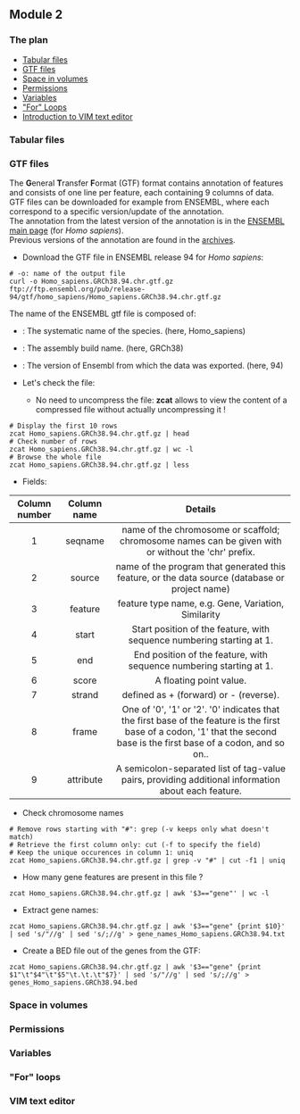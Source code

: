 <h2>Module 2</h2>

<h3>The plan</h3>

* [Tabular files](#module2_tab)
* [GTF files](#module2_gtf)
* [Space in volumes](#module2_space)
* [Permissions](#module2_perm)
* [Variables](#module2_var)
* ["For" Loops](#module2_loops)
* [Introduction to VIM text editor](#module2_vim)

<a name="module2_tab"></a>
<h3>Tabular files</h3>



<a name="module2_gtf"></a>
<h3>GTF files</h3>

The **G**eneral **T**ransfer **F**ormat (GTF) format contains annotation of features and consists of one line per feature, each containing 9 columns of data.
<br>
GTF files can be downloaded for example from ENSEMBL, where each correspond to a specific version/update of the annotation.<br>
The annotation from the latest version of the annotation is in the [ENSEMBL main page](http://www.ensembl.org/Homo_sapiens/Info/Index) (for *Homo sapiens*).
<br>
Previous versions of the annotation are found in the [archives](http://www.ensembl.org/Homo_sapiens/Info/Index).

* Download the GTF file in ENSEMBL release 94 for *Homo sapiens*:

```{bash}
# -o: name of the output file
curl -o Homo_sapiens.GRCh38.94.chr.gtf.gz ftp://ftp.ensembl.org/pub/release-94/gtf/homo_sapiens/Homo_sapiens.GRCh38.94.chr.gtf.gz
```

The name of the ENSEMBL gtf file is composed of:
* <species>: The systematic name of the species. (here, Homo_sapiens)
* <assembly>: The assembly build name. (here, GRCh38)
* <version>: The version of Ensembl from which the data was exported. (here, 94)

* Let's check the file:
	* No need to uncompress the file: **zcat** allows to view the content of a compressed file without actually uncompressing it !

```{bash}
# Display the first 10 rows
zcat Homo_sapiens.GRCh38.94.chr.gtf.gz | head
# Check number of rows
zcat Homo_sapiens.GRCh38.94.chr.gtf.gz | wc -l
# Browse the whole file
zcat Homo_sapiens.GRCh38.94.chr.gtf.gz | less
```

* Fields:

| Column number | Column name | Details |
| :----: | :----: | :----: |
| 1 | seqname | name of the chromosome or scaffold; chromosome names can be given with or without the 'chr' prefix. |
| 2 | source | name of the program that generated this feature, or the data source (database or project name) |
| 3 | feature | feature type name, e.g. Gene, Variation, Similarity |
| 4 | start | Start position of the feature, with sequence numbering starting at 1. |
| 5 | end | End position of the feature, with sequence numbering starting at 1. |
| 6 | score | A floating point value. |
| 7 | strand | defined as + (forward) or - (reverse). |
| 8 | frame | One of '0', '1' or '2'. '0' indicates that the first base of the feature is the first base of a codon, '1' that the second base is the first base of a codon, and so on.. |
| 9 | attribute | A semicolon-separated list of tag-value pairs, providing additional information about each feature. |

* Check chromosome names
```{bash}
# Remove rows starting with "#": grep (-v keeps only what doesn't match)
# Retrieve the first column only: cut (-f to specify the field)
# Keep the unique occurences in column 1: uniq
zcat Homo_sapiens.GRCh38.94.chr.gtf.gz | grep -v "#" | cut -f1 | uniq
```

* How many gene features are present in this file ?
```{bash}
zcat Homo_sapiens.GRCh38.94.chr.gtf.gz | awk '$3=="gene"' | wc -l
```

* Extract gene names:
```{bash}
zcat Homo_sapiens.GRCh38.94.chr.gtf.gz | awk '$3=="gene" {print $10}' | sed 's/"//g' | sed 's/;//g' > gene_names_Homo_sapiens.GRCh38.94.txt
```

* Create a BED file out of the genes from the GTF:
```{bash}
zcat Homo_sapiens.GRCh38.94.chr.gtf.gz | awk '$3=="gene" {print $1"\t"$4"\t"$5"\t.\t.\t"$7}' | sed 's/"//g' | sed 's/;//g' > genes_Homo_sapiens.GRCh38.94.bed
```

<a name="module2_space"></a>
<h3>Space in volumes</h3>

<a name="module2_perm"></a>
<h3>Permissions</h3>

<a name="module2_var"></a>
<h3>Variables</h3>

<a name="module2_loops"></a>
<h3>"For" loops</h3>

<a name="module2_vim"></a>
<h3>VIM text editor</h3>
